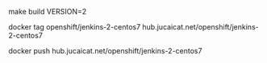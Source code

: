 make build VERSION=2

docker tag openshift/jenkins-2-centos7 hub.jucaicat.net/openshift/jenkins-2-centos7

docker push hub.jucaicat.net/openshift/jenkins-2-centos7
